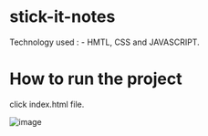 # stick-it-notes

Technology used : - HMTL, CSS and JAVASCRIPT.

# How to run the project

 click index.html file.
 
 ![image](https://res.cloudinary.com/singhprateek089/image/upload/v1595212056/Screenshot_27_gst99b.png)
